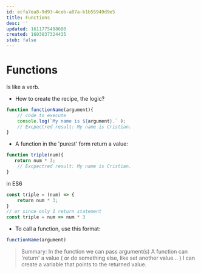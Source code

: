```yaml
---
id: ecfa7ea8-9d93-4ceb-a87a-b1b55949d9e5
title: Functions
desc: ''
updated: 1611775498680
created: 1603037324435
stub: false
---
```

# Functions

Is like a verb.
 
- How to create the recipe, the logic?
```javascript  {.line-numbers highlight=1}
function functionName(argument){
    // code to execute
    console.log(`My name is ${argument}.` );
    // Excpectred result: My name is Cristian.
}
```

- A function in the 'purest' form return a value:
```javascript
function triple(num){
   return num * 3; 
    // Excpectred result: My name is Cristian.
}
```

in ES6
```javascript
const triple = (num) => { 
    return num * 3;
}
// or since only 1 return statement
const triple = num => num * 3
```

- To call a function, use this format:
```javascript
functionName(argument) 
```

> Summary:
In the function we can pass argument(s)
A function can 'return' a value ( or do something else, like set another value... )
I can create a variable that points to the returned value.
